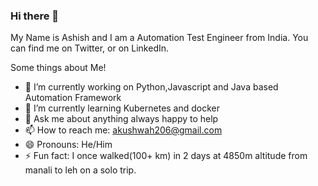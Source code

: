 ### Hi there 👋


My Name is Ashish and I am a Automation Test Engineer from India. You can find me on Twitter, or on LinkedIn.

Some things about Me!

- 🔭 I’m currently working on Python,Javascript and Java based Automation Framework
- 🌱 I’m currently learning Kubernetes and docker
- 💬 Ask me about anything always happy to help
- 📫 How to reach me: akushwah206@gmail.com
- 😄 Pronouns: He/Him
- ⚡ Fun fact: I once walked(100+ km) in 2 days at 4850m altitude from manali to leh on a solo trip.


